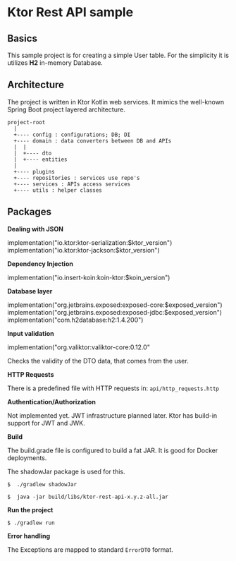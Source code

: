 # Ktor Rest API sample

## Basics

This sample project is for creating a simple User table. For the simplicity it is utilizes __H2__ in-memory Database.

## Architecture

The project is written in Ktor Kotlin web services. It mimics the well-known Spring Boot project layered architecture.

```
project-root
  |
  +---- config : configurations; DB; DI
  +---- domain : data converters between DB and APIs
  |  |
  |  +---- dto
  |  +---- entities
  |
  +---- plugins
  +---- repositories : services use repo's
  +---- services : APIs access services
  +---- utils : helper classes
```

## Packages

__Dealing with JSON__

implementation("io.ktor:ktor-serialization:$ktor_version")
implementation("io.ktor:ktor-jackson:$ktor_version")

__Dependency Injection__

implementation("io.insert-koin:koin-ktor:$koin_version")

__Database layer__

implementation("org.jetbrains.exposed:exposed-core:$exposed_version")
implementation("org.jetbrains.exposed:exposed-jdbc:$exposed_version")
implementation("com.h2database:h2:1.4.200")

__Input validation__

implementation("org.valiktor:valiktor-core:0.12.0"

Checks the validity of the DTO data, that comes from the user.

__HTTP Requests__

There is a predefined file with HTTP requests in: `api/http_requests.http`

__Authentication/Authorization__

Not implemented yet. JWT infrastructure planned later. Ktor has build-in support for JWT and JWK.

__Build__

The build.grade file is configured to build a fat JAR. It is good for Docker deployments.

The shadowJar package is used for this.

```
$  ./gradlew shadowJar

$  java -jar build/libs/ktor-rest-api-x.y.z-all.jar
```

__Run the project__

`$ ./gradlew run`

__Error handling__

The Exceptions are mapped to standard `ErrorDTO` format.
